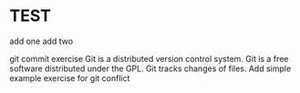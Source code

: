 # TEST
add one
add two

git commit exercise
Git is a distributed version control system.
Git is a free software distributed under the GPL.
Git tracks changes of files.
Add simple example
exercise for git conflict
